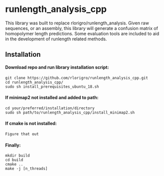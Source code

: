 # runlength_analysis_cpp
This library was built to replace rlorigro/runlength_analysis. Given raw sequences, or an assembly, this library will generate a confusion matrix of homopolymer length predictions. Some evaluation tools are included to aid in the development of runlength related methods.

## Installation

#### Download repo and run library installation script:
```
git clone https://github.com/rlorigro/runlength_analysis_cpp.git
cd runlength_analysis_cpp/
sudo sh install_prerequisites_ubuntu_18.sh 
```

#### If minimap2 not installed and added to path:
```
cd your/preferred/installation/directory
sudo sh path/to/runlength_analysis_cpp/install_minimap2.sh
```

#### If cmake is not installed:
```
Figure that out
```

#### Finally:
```
mkdir build
cd build
cmake ..
make -j [n_threads]
```
